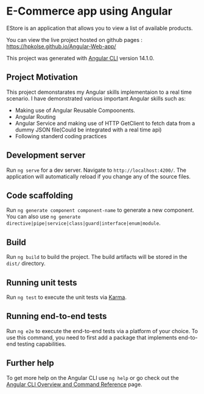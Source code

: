 # E-Commerce app using Angular

EStore is an application that allows you to view a list of available products. 

You can view the live project hosted on github pages : https://hpkolse.github.io/Angular-Web-app/

This project was generated with [Angular CLI](https://github.com/angular/angular-cli) version 14.1.0.

## Project Motivation

This project demonstarates my Angular skills implementaion to a real time scenario. I have demonstrated various important Angular skills such as:
- Making use of Angular Reusable Compoonents.
- Angular Routing
- Angular Service and making use of HTTP GetClient to fetch data from a dummy JSON file(Could be integrated with a real time api)
- Following standerd coding practices

## Development server

Run `ng serve` for a dev server. Navigate to `http://localhost:4200/`. The application will automatically reload if you change any of the source files.

## Code scaffolding

Run `ng generate component component-name` to generate a new component. You can also use `ng generate directive|pipe|service|class|guard|interface|enum|module`.

## Build

Run `ng build` to build the project. The build artifacts will be stored in the `dist/` directory.

## Running unit tests

Run `ng test` to execute the unit tests via [Karma](https://karma-runner.github.io).

## Running end-to-end tests

Run `ng e2e` to execute the end-to-end tests via a platform of your choice. To use this command, you need to first add a package that implements end-to-end testing capabilities.

## Further help

To get more help on the Angular CLI use `ng help` or go check out the [Angular CLI Overview and Command Reference](https://angular.io/cli) page.
